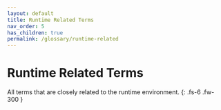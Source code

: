 ```yaml
---
layout: default
title: Runtime Related Terms
nav_order: 5
has_children: true
permalink: /glossary/runtime-related
---
```


# Runtime Related Terms

All terms that are closely related to the runtime environment.
{: .fs-6 .fw-300 }
